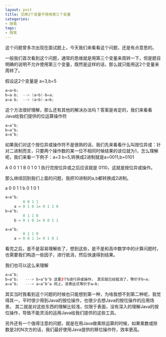 ```yaml
---
layout: post
title: 交换2个变量不使用第三个变量
categories:
- 随笔
tags:
- 随笔
---
```



这个问题曾多次出现在面试题上，今天我们来看看这个问题，还是有点意思的。

一般我们首次看到这个问题，通常的思维就是用第三个变量来周转一下，但是题目明确的说明不允许使用第三个变量，既然是这样的话，那么就只能用这2个变量来周转了。

假设这2个变量是  a=3,b=5  

```java
a=a+b;
b=a-b;  --> (a+b)-b=a;
a=a-b;  --> (a+b)-a=b;  
```

这个方法很好理解，那么还有其他的解决办法吗？答案是肯定的，我们来看看Java给我们提供的位运算操作符

```java
a=a^b;
b=a^b;
a=a^b;
```

如果我们对这个按位异或操作符不是很熟的话，我们先来看看什么叫按位异或：针对二进制而言，只要两个操作数的某一位不相同时候结果的该位就为1，怎么理解呢，我们来看一下例子：a=3 b=5,转换成2进制就是a=0011,b=0101

A  0 0 1 1
B  0 1 0 1  执行完按位异或之后应该就是 0110，这就是按位异或操作。

那么继续回到我们上面的问题，我把10进制的a,b都转换成2进制。

a  0 0 1 1
b  0 1 0 1

```java
a=a^b;   
        0 0 1 1
    a = 0 1 0 1= 0 1 1 0
b=a^b;
        0 1 1 0
    b = 0 1 0 1= 0 0 1 1

a=a^b;
        0 1 1 0
    a = 0 0 1 1= 0 1 0 1
```

看完之后，是不是容易理解些了，想到这些，是不是和高中数学中的计算问题时，也需要我们构造一些因子，进行抵消，然后快速得到结果。

我们也可以这么来理解

```java
a=a^b;   
b=a^b;   ---> b=a^b^b 这里2个b进行异或操作， 其实就已经抵消了，等价于b=a;
a=a^b;   ---> a=a^b^a 同上，该表达式等价于a=b;
```


其实当时我看到这个问题的时候也只能想到第一种，为啥我想不到第二种呢，我觉得其一，平时很少用到Java的按位操作，也很少去想Java的按位操作的应用场景。
其二就是对这些东西的理解比较浅，仅限于表面，没有深入的理解Java的按位操作，导致不能灵活的运用Java给我们提供的这些工具。

另外还有一个值得注意的问题，就是在用Java做乘除运算的时候，如果乘数或除数是2的N次方的话，我们最好使用Java提供的移位操作符，效率更高。


     
